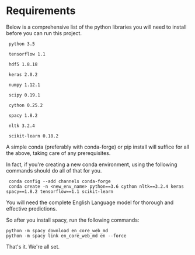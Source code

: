 
# Requirements

  Below is a comprehensive list of the python libraries you will need to install before you can run this project.
  
     python 3.5
     
     tensorflow 1.1

     hdf5 1.8.18

     keras 2.0.2

     numpy 1.12.1

     scipy 0.19.1

     cython 0.25.2

     spacy 1.8.2

     nltk 3.2.4

     scikit-learn 0.18.2

A simple conda (preferably with conda-forge) or pip install will suffice for all the above, taking care of any prerequisites.

In fact, if you're creating a new conda environment, using the following commands should do all of that for you.

     conda config --add channels conda-forge
     conda create -n <new_env_name> python==3.6 cython nltk==3.2.4 keras spacy==1.8.2 tensorflow==1.1 scikit-learn 

You will need the complete English Language model for thorough and effective predictions.

So after you install spacy, run the following commands:

    python -m spacy download en_core_web_md
    python -m spacy link en_core_web_md en --force

That's it.
We're all set.
